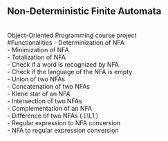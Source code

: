 ## Non-Deterministic Finite Automata
<br>
  Object-Oriented Programming course project
  <br>
#Functionalities
- Determinization of NFA <br>
- Minimization of NFA <br>
- Totalization of NFA <br>
- Check if a word is recognized by NFA <br>
- Check if the language of the NFA is empty <br>
- Union of two NFAs <br>
- Concatenation of two NFAs <br>
- Klene star of an NFA <br>
- Intersection of two NFAs <br>
- Complementation of an NFA <br>
- Difference of two NFAs ( L\L1 ) <br>
- Regular expression to NFA conversion <br>
- NFA to regular expression conversion <br>
